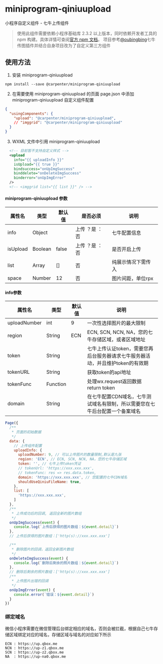 # miniprogram-qiniuupload

小程序自定义组件 - 七牛上传组件

> 使用此组件需要依赖小程序基础库 2.3.2 以上版本，同时依赖开发者工具的 npm 构建。具体详情可查阅[官方 npm 文档](https://developers.weixin.qq.com/miniprogram/dev/devtools/npm.html)。
> 项目参考[@oubingbing](https://github.com/oubingbing/qiniu-upload)七牛传图插件并结合自身项目改为了自定义第三方组件

## 使用方法

1. 安装 miniprogram-qiniuupload
```
npm install --save @carpenter/miniprogram-qiniuupload
```

2. 在需要使用 miniprogram-qiniuupload 的页面 page.json 中添加 miniprogram-qiniuupload 自定义组件配置
``` json
{
  "usingComponents": {
    "upload": "@carpenter/miniprogram-qiniuupload",
    // "imggrid": "@carpenter/miniprogram-qiniuupload"
  }
}
```
3. WXML 文件中引用 miniprogram-qiniuupload

``` xml
  <!-- 目前暂不支持自定义样式 -->
  <upload
    info="{{ uploadInfo }}"
    isUpload="{{ true }}"
    bindsuccess="onUpImgSuccess"
    binddelete="onDeleteImgSuccess"
    binderror="onUpImgError"
  />
  <!-- <imggrid list="{{ list }}" /> -->
```
#### miniprogram-qiniuupload 参数

| 属性名        | 类型          | 默认值        | 是否必须      | 说明                        |
|--------------|--------------|--------------|--------------|----------------------------|
| info         | Object       |              | 上传 ？是 ：否 | 七牛配置信息                 |
| isUpload     | Boolean      | false        | 上传 ？是 ：否 | 是否开启上传                 |
| list         | Array        | []           | 否           | 纯展示情况下需传入            |
| space        | Number       | 12           | 否           | 图片间距，单位rpx             |


#### info参数

| 属性名        | 类型          | 默认值        | 说明         |
|--------------|--------------|--------------|--------------|
| uploadNumber | int          | 9            | 一次性选择图片的最大限制 |
| region       | String       | ECN          | ECN, SCN, NCN, NA，您的七牛存储区域，或者区域地址 |
| token        | String       |              | 七牛上传认证token，需要您再后台服务器请求七牛服务器活动，并且维护token的有效期 |
| tokenURL     | String       |              | 获取token的api地址
| tokenFunc    | Function     |              | 处理wx.request返回数据 return token
| domain       | String       |              | 在七牛配置CDN域名，七牛测试域名有限制，所以需要您在七牛后台配置一个备案域名 |


``` js
Page({
  /**
   * 页面的初始数据
   */
  data: {
    // 上传组件配置
    uploadInfo: {
      uploadNumber: 9, // 可以上传图片的数量限制,默认是九张
      region: 'ECN', // ECN, SCN, NCN, NA，您的七牛存储区域
      token: '', // 七牛上传token凭证
      // tokenUrl: 'https://xxx.xxx.xxx',
      // tokenFunc: res => res.data.token,
      domain: 'https://xxx.xxx.xxx', // 您配置的七牛CDN域名
      shouldUseQiniuFileName: true,
    },
    list: [
      'https://xxx.xxx.xxx',
    ]
  },
  /**
   * 上传成功后的回调, 返回全新的图片数组
   */
  onUpImgSuccess(event) {
    console.log(`上传后获得的图片数组：${event.detail}`)
  },
  // 上传后获得的图片数组：['http(s)://xxx.xxx.xxx']

  /**
   * 删除图片的回调，返回全新图片数组
   */
  onDeleteImgSuccess(event) {
    console.log(`删除后剩余的照片数组：${event.detail}`)
  },
  // 删除后剩余的照片数组：['http(s)://xxx.xxx.xxx']
  /**
   * 上传图片出错的回调
   */
  onUpImgError(event) {
    console.error(`错误：${event.detail}`)
  }
})
```

### 绑定域名

微信小程序需要在微信管理后台绑定相应的域名，否则会被拦截，根据自己七牛存储区域绑定对应的域名，存储区域与域名的对应如下所示

```
ECN : https://up.qbox.me
NCN : https://up-z1.qbox.me
SCN : https://up-z2.qbox.me
NA  : https://up-na0.qbox.me
```